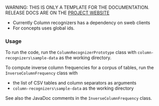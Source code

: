 
<p class="josman-to-strip">
WARNING: THIS IS ONLY A TEMPLATE FOR THE DOCUMENTATION. <br/>
RELEASE DOCS ARE ON THE <a href="http://opendatatrentino.github.io/column-recognizers/" target="_blank">PROJECT WEBSITE</a>
</p>


- Currently Column recognizers has a dependency on sweb clients
- For concepts uses global ids.

### Usage

To run the code, run the `ColumnRecognizerPrototype` class with 
`column-recognizers\sample-data` as the working directory.

To compute inverse column frequencies for a corpus of tables, run the 
`InverseColumnFrequency` class with 
- the list of CSV tables and column separators as arguments
- `column-recognizers\sample-data` as the working directory

See also the JavaDoc comments in the `InverseColumnFrequency` class.